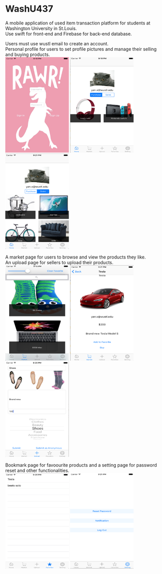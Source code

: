 # WashU437
A mobile application of used item transaction platform for students at Washington University in St.Louis.<br/>
Use swift for front-end and Firebase for back-end database.

Users must use wustl email to create an account.<br/>
Personal profile for users to set profile pictures and manage their selling and buying products.<br/>
<img src="1.png" width=200 height=300>
<img src="2.png" width=200 height=300>
<img src="3.png" width=200 height=300>

A market page for users to browse and view the products they like.<br/>
An upload page for sellers to upload their products.<br/>
<img src="4.png" width=200 height=300>
<img src="5.png" width=200 height=300>
<img src="6.png" width=200 height=300>

Bookmark page for favoourite products and a setting page for password reset and other functionalities.<br/>
<img src="7.png" width=200 height=300>
<img src="8.png" width=200 height=300>
